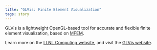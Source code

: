 ```yaml
---
title: "GLVis: Finite Element Visualization"
tags: story
---
```


GLVis is a lightweight OpenGL-based tool for accurate and flexible finite element visualization, based on [MFEM](http://mfem.org/).

Learn more on the [LLNL Computing website](https://computing.llnl.gov/projects/glvis-finite-element-visualization), and visit the [GLVis website](http://glvis.org/).
